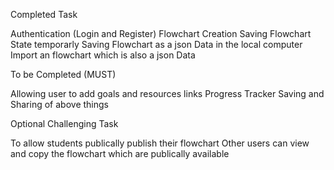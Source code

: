 Completed Task 

Authentication (Login and Register)
Flowchart Creation
Saving Flowchart State temporarly
Saving Flowchart as a json Data in the local computer
Import an flowchart which is also a json Data


To be Completed (MUST)

Allowing user to add goals and resources links
Progress Tracker
Saving and Sharing of above things


Optional Challenging Task

To allow students publically publish their flowchart 
Other users can view and copy the flowchart which are publically available
